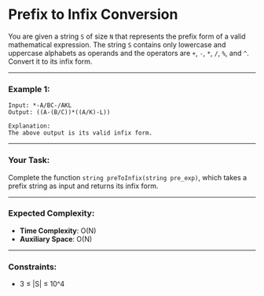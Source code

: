 # Prefix to Infix Conversion

You are given a string `S` of size `N` that represents the prefix form of a valid mathematical expression. The string `S` contains only lowercase and uppercase alphabets as operands and the operators are `+`, `-`, `*`, `/`, `%`, and `^`. Convert it to its infix form.

---

### Example 1:

```
Input: *-A/BC-/AKL
Output: ((A-(B/C))*((A/K)-L))

Explanation:
The above output is its valid infix form.
```

---

### Your Task:

Complete the function `string preToInfix(string pre_exp)`, which takes a prefix string as input and returns its infix form.

---

### Expected Complexity:

- **Time Complexity**: O(N)
- **Auxiliary Space**: O(N)

---

### Constraints:

- 3 ≤ |S| ≤ 10^4
